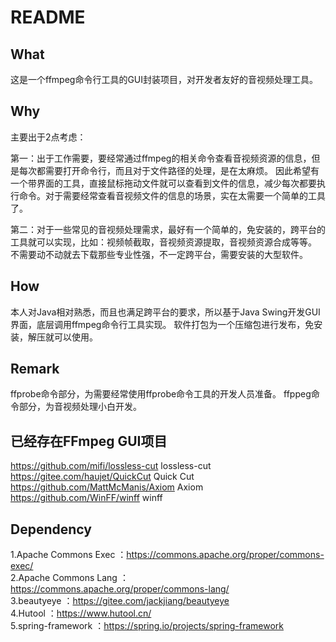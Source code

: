 # README

## What

这是一个ffmpeg命令行工具的GUI封装项目，对开发者友好的音视频处理工具。

## Why

主要出于2点考虑：

第一：出于工作需要，要经常通过ffmpeg的相关命令查看音视频资源的信息，但是每次都需要打开命令行，而且对于文件路径的处理，是在太麻烦。
因此希望有一个带界面的工具，直接鼠标拖动文件就可以查看到文件的信息，减少每次都要执行命令。对于需要经常查看音视频文件的信息的场景，实在太需要一个简单的工具了。

第二：对于一些常见的音视频处理需求，最好有一个简单的，免安装的，跨平台的工具就可以实现，比如：视频帧截取，音视频资源提取，音视频资源合成等等。
不需要动不动就去下载那些专业性强，不一定跨平台，需要安装的大型软件。

## How

本人对Java相对熟悉，而且也满足跨平台的要求，所以基于Java Swing开发GUI界面，底层调用ffmpeg命令行工具实现。
软件打包为一个压缩包进行发布，免安装，解压就可以使用。

## Remark

ffprobe命令部分，为需要经常使用ffprobe命令工具的开发人员准备。
ffppeg命令部分，为音视频处理小白开发。

## 已经存在FFmpeg GUI项目  

https://github.com/mifi/lossless-cut   lossless-cut  
https://gitee.com/haujet/QuickCut    Quick Cut  
https://github.com/MattMcManis/Axiom   Axiom
https://github.com/WinFF/winff  winff

## Dependency

1.Apache Commons Exec ：https://commons.apache.org/proper/commons-exec/  
2.Apache Commons Lang ：https://commons.apache.org/proper/commons-lang/  
3.beautyeye           ：https://gitee.com/jackjiang/beautyeye  
4.Hutool              ：https://www.hutool.cn/  
5.spring-framework    ：https://spring.io/projects/spring-framework  
